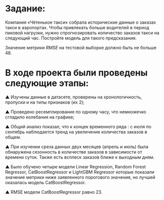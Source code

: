 # Задание:

Компания «Чётенькое такси» собрала исторические данные о заказах такси в аэропортах. Чтобы привлекать больше водителей в период пиковой нагрузки, нужно спрогнозировать количество заказов такси на следующий час. Постройте модель для такого предсказания.

Значение метрики *RMSE* на тестовой выборке должно быть не больше 48.


# В ходе проекта были проведены следующие этапы:

▲ Изучены данные в датасете, проверены на хронологичность, пропуски и на типы признаков (их 2);

▲ Проведено ресемплирование по одному часу, что немножечко сгладило колебания на графике;

▲ Общий анализ показал, что к концек временного ряда : с июля по сентябрь наблюдается тренд на увеличение количества заказов в общем.

▲ При изучении среза данных двух месяцев (апрель и июль) была обнаружена сезонность в количестве заказов в зависимости от времени суток. Также есть всплеск заказов ближе к выходным дням.

▲ Было обучено четыре модели Linear Regression, Random Forest Regressor, CatBoostRegressor и LightGBM Regressor которые показали значение метрики ниже заявленного порогового значения, но лучшей оказалась модель CatBoostRegressor.

▲ RMSE модели CatBoostRegressor равно 23.
